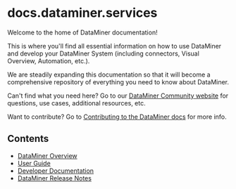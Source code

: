 # docs.dataminer.services

Welcome to the home of DataMiner documentation!

This is where you'll find all essential information on how to use DataMiner and develop your DataMiner System (including connectors, Visual Overview, Automation, etc.).

We are steadily expanding this documentation so that it will become a comprehensive repository of everything you need to know about DataMiner.

Can't find what you need here? Go to our [DataMiner Community website](https://community.dataminer.services/) for questions, use cases, additional resources, etc.

Want to contribute? Go to [Contributing to the DataMiner docs](xref:contributing) for more info.

## Contents

- [DataMiner Overview](xref:OverviewIndex)
- [User Guide](xref:Part1GettingStarted)
- [Developer Documentation](xref:DevelopIndex)
- [DataMiner Release Notes](xref:RN_index)
